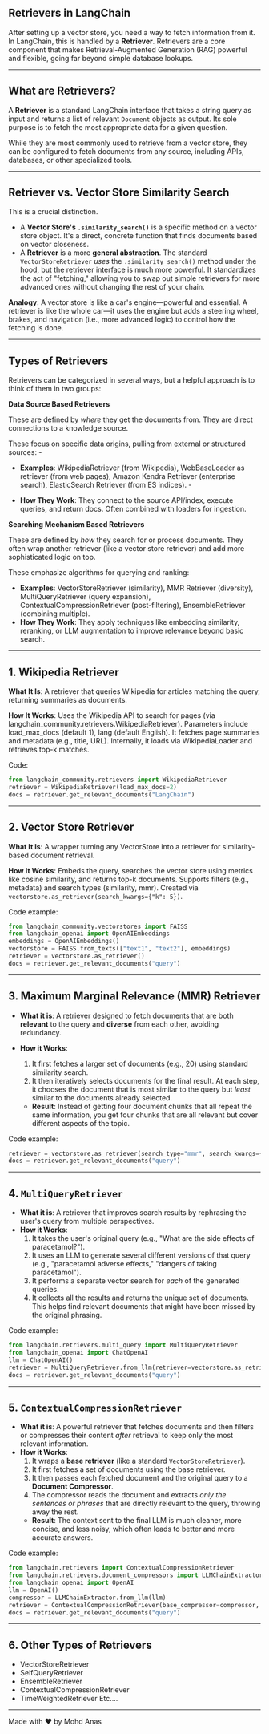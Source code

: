 ## **Retrievers in LangChain**

After setting up a vector store, you need a way to fetch information from it. In LangChain, this is handled by a **Retriever**. Retrievers are a core component that makes Retrieval-Augmented Generation (RAG) powerful and flexible, going far beyond simple database lookups.

---

## What are Retrievers?

A **Retriever** is a standard LangChain interface that takes a string query as input and returns a list of relevant `Document` objects as output. Its sole purpose is to fetch the most appropriate data for a given question.

While they are most commonly used to retrieve from a vector store, they can be configured to fetch documents from any source, including APIs, databases, or other specialized tools.

---

## Retriever vs. Vector Store Similarity Search

This is a crucial distinction.

- A **Vector Store's `.similarity_search()`** is a specific method on a vector store object. It's a direct, concrete function that finds documents based on vector closeness.
- A **Retriever** is a more **general abstraction**. The standard `VectorStoreRetriever` _uses_ the `.similarity_search()` method under the hood, but the retriever interface is much more powerful. It standardizes the act of "fetching," allowing you to swap out simple retrievers for more advanced ones without changing the rest of your chain.

**Analogy**: A vector store is like a car's engine—powerful and essential. A retriever is like the whole car—it uses the engine but adds a steering wheel, brakes, and navigation (i.e., more advanced logic) to control how the fetching is done.

---

## Types of Retrievers

Retrievers can be categorized in several ways, but a helpful approach is to think of them in two groups:

**Data Source Based Retrievers**

These are defined by _where_ they get the documents from. They are direct connections to a knowledge source.

These focus on specific data origins, pulling from external or structured sources: -

- **Examples**: WikipediaRetriever (from Wikipedia), WebBaseLoader as retriever (from web pages), Amazon Kendra Retriever (enterprise search), ElasticSearch Retriever (from ES indices). -

- **How They Work**: They connect to the source API/index, execute queries, and return docs. Often combined with loaders for ingestion.

**Searching Mechanism Based Retrievers**

These are defined by _how_ they search for or process documents. They often wrap another retriever (like a vector store retriever) and add more sophisticated logic on top.

These emphasize algorithms for querying and ranking:

- **Examples**: VectorStoreRetriever (similarity), MMR Retriever (diversity), MultiQueryRetriever (query expansion), ContextualCompressionRetriever (post-filtering), EnsembleRetriever (combining multiple).
- **How They Work**: They apply techniques like embedding similarity, reranking, or LLM augmentation to improve relevance beyond basic search.

---

## 1. Wikipedia Retriever

**What It Is**: A retriever that queries Wikipedia for articles matching the query, returning summaries as documents.

**How It Works**: Uses the Wikipedia API to search for pages (via langchain_community.retrievers.WikipediaRetriever). Parameters include load_max_docs (default 1), lang (default English). It fetches page summaries and metadata (e.g., title, URL). Internally, it loads via WikipediaLoader and retrieves top-k matches.

Code:

```python
from langchain_community.retrievers import WikipediaRetriever
retriever = WikipediaRetriever(load_max_docs=2)
docs = retriever.get_relevant_documents("LangChain")
```

---

## 2. Vector Store Retriever

**What It Is**: A wrapper turning any VectorStore into a retriever for similarity-based document retrieval.

**How It Works**: Embeds the query, searches the vector store using metrics like cosine similarity, and returns top-k documents. Supports filters (e.g., metadata) and search types (similarity, mmr). Created via `vectorstore.as_retriever(search_kwargs={"k": 5})`.

Code example:

```python
from langchain_community.vectorstores import FAISS
from langchain_openai import OpenAIEmbeddings
embeddings = OpenAIEmbeddings()
vectorstore = FAISS.from_texts(["text1", "text2"], embeddings)
retriever = vectorstore.as_retriever()
docs = retriever.get_relevant_documents("query")
```

---

## 3. Maximum Marginal Relevance (MMR) Retriever

- **What it is**: A retriever designed to fetch documents that are both **relevant** to the query and **diverse** from each other, avoiding redundancy.
- **How it Works**:

  1.  It first fetches a larger set of documents (e.g., 20) using standard similarity search.
  2.  It then iteratively selects documents for the final result. At each step, it chooses the document that is most similar to the query but _least_ similar to the documents already selected.

  - **Result**: Instead of getting four document chunks that all repeat the same information, you get four chunks that are all relevant but cover different aspects of the topic.

Code example:

```python
retriever = vectorstore.as_retriever(search_type="mmr", search_kwargs={"k": 5, "fetch_k": 20, "lambda_mult": 0.5})
docs = retriever.get_relevant_documents("query")
```

---

## 4. `MultiQueryRetriever`

- **What it is**: A retriever that improves search results by rephrasing the user's query from multiple perspectives.
- **How it Works**:
  1.  It takes the user's original query (e.g., "What are the side effects of paracetamol?").
  2.  It uses an LLM to generate several different versions of that query (e.g., "paracetamol adverse effects," "dangers of taking paracetamol").
  3.  It performs a separate vector search for _each_ of the generated queries.
  4.  It collects all the results and returns the unique set of documents. This helps find relevant documents that might have been missed by the original phrasing.

Code example:

```python
from langchain.retrievers.multi_query import MultiQueryRetriever
from langchain_openai import ChatOpenAI
llm = ChatOpenAI()
retriever = MultiQueryRetriever.from_llm(retriever=vectorstore.as_retriever(), llm=llm)
docs = retriever.get_relevant_documents("query")
```

---

## 5. `ContextualCompressionRetriever`

- **What it is**: A powerful retriever that fetches documents and then filters or compresses their content _after_ retrieval to keep only the most relevant information.
- **How it Works**:
  1.  It wraps a **base retriever** (like a standard `VectorStoreRetriever`).
  2.  It first fetches a set of documents using the base retriever.
  3.  It then passes each fetched document and the original query to a **Document Compressor**.
  4.  The compressor reads the document and extracts _only the sentences or phrases_ that are directly relevant to the query, throwing away the rest.
  - **Result**: The context sent to the final LLM is much cleaner, more concise, and less noisy, which often leads to better and more accurate answers.

Code example:

```python
from langchain.retrievers import ContextualCompressionRetriever
from langchain.retrievers.document_compressors import LLMChainExtractor
from langchain_openai import OpenAI
llm = OpenAI()
compressor = LLMChainExtractor.from_llm(llm)
retriever = ContextualCompressionRetriever(base_compressor=compressor, base_retriever=vectorstore.as_retriever())
docs = retriever.get_relevant_documents("query")
```

---

## 6. Other Types of Retrievers

- VectorStoreRetriever
- SelfQueryRetriever
- EnsembleRetriever
- ContextualCompressionRetriever
- TimeWeightedRetriever
  Etc....

---

Made with ❤️ by Mohd Anas
